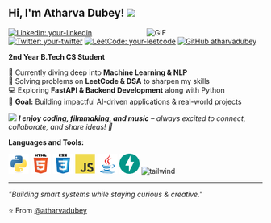 <h2> Hi, I'm Atharva Dubey! <img src="https://media.giphy.com/media/mGcNjsfWAjY5AEZNw6/giphy.gif" width="50"></h2>
<img align="right" alt="GIF" src="https://i.pinimg.com/originals/e4/26/70/e426702edf874b181aced1e2fa5c6cde.gif" width="230"/>

[![Linkedin: your-linkedin](https://img.shields.io/badge/-your--linkedin-blue?style=flat-square&logo=Linkedin&logoColor=white&link=https://www.linkedin.com/in/your-linkedin/)](https://www.linkedin.com/in/your-linkedin/)
[![Twitter: your-twitter](https://img.shields.io/badge/-@yourtwitter-1DA1F2?style=flat-square&logo=twitter&logoColor=white&link=https://x.com/yourtwitter)](https://x.com/yourtwitter)
[![LeetCode: your-leetcode](https://img.shields.io/badge/-yourleetcode-FFA116?style=flat-square&logo=leetcode&logoColor=white&link=https://leetcode.com/u/your-leetcode/)](https://leetcode.com/u/your-leetcode/)
[![GitHub atharvadubey](https://img.shields.io/github/followers/atharvadubey?label=follow&style=social)](https://github.com/atharvadubey)

**2nd Year B.Tech CS Student**  

🚀 Currently diving deep into **Machine Learning & NLP**  
🧠 Solving problems on **LeetCode & DSA** to sharpen my skills  
💻 Exploring **FastAPI & Backend Development** along with Python  
🎯 **Goal:** Building impactful AI-driven applications & real-world projects  

<img src="https://media.giphy.com/media/LnQjpWaON8nhr21vNW/giphy.gif" width="60"> 
<em><b>I enjoy coding, filmmaking, and music</b> – always excited to connect, collaborate, and share ideas! 🚀</em>

**Languages and Tools:**
<p align="left">
<img src="https://raw.githubusercontent.com/devicons/devicon/master/icons/python/python-original.svg" alt="python" width="40" height="40"/>
<img src="https://raw.githubusercontent.com/devicons/devicon/master/icons/html5/html5-original-wordmark.svg" alt="html5" width="40" height="40"/>
<img src="https://raw.githubusercontent.com/devicons/devicon/master/icons/css3/css3-original-wordmark.svg" alt="css3" width="40" height="40"/>
<img src="https://raw.githubusercontent.com/devicons/devicon/master/icons/javascript/javascript-original.svg" alt="javascript" width="40" height="40"/>
<img src="https://raw.githubusercontent.com/devicons/devicon/master/icons/java/java-original.svg" alt="java" width="40" height="40"/>
<img src="https://raw.githubusercontent.com/devicons/devicon/master/icons/fastapi/fastapi-original.svg" alt="fastapi" width="40" height="40"/>
<img src="https://www.vectorlogo.zone/logos/tailwindcss/tailwindcss-icon.svg" alt="tailwind" width="40" height="40"/>
</p>

---

*"Building smart systems while staying curious & creative."*  

⭐️ From [@atharvadubey](https://github.com/atharvadubey)
